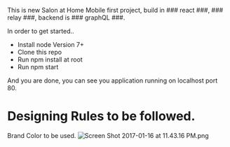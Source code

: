 This is new Salon at Home Mobile first project, build in ### react ###, ### relay ###, backend is  ### graphQL ###.


In order to get started..
 
* Install node Version 7+
* Clone this repo
* Run npm install at root
* Run npm start

And you are done, you can see you application running on localhost port 80.



# Designing Rules to be followed. #

Brand Color to be used.
![Screen Shot 2017-01-16 at 11.43.16 PM.png](https://bitbucket.org/repo/jeKzAG/images/1810434627-Screen%20Shot%202017-01-16%20at%2011.43.16%20PM.png)